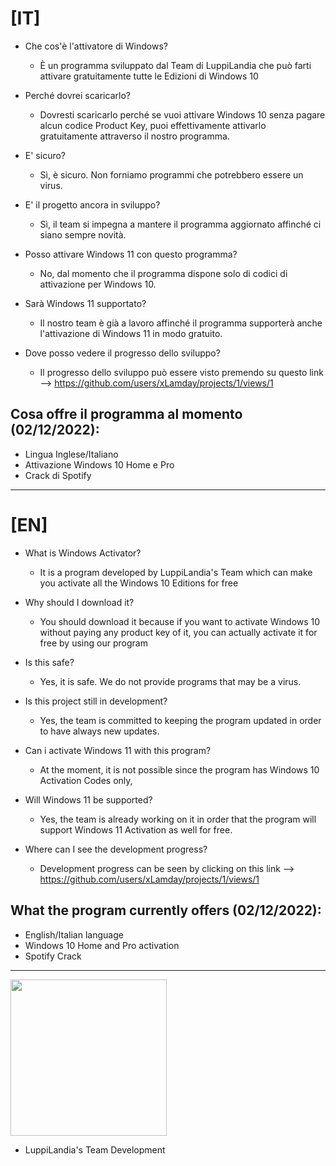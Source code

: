 # [IT]

- Che cos'è l'attivatore di Windows?
  - È un programma sviluppato dal Team di LuppiLandia che può farti attivare gratuitamente tutte le Edizioni di Windows 10

- Perché dovrei scaricarlo?

  - Dovresti scaricarlo perché se vuoi attivare Windows 10 senza pagare alcun codice Product Key, puoi effettivamente attivarlo gratuitamente attraverso il nostro programma.

- E' sicuro?
  - Sì, è sicuro. Non forniamo programmi che potrebbero essere un virus.

- E' il progetto ancora in sviluppo?
  - Sì, il team si impegna a mantere il programma aggiornato affinché ci siano sempre novità.

- Posso attivare Windows 11 con questo programma?
  - No, dal momento che il programma dispone solo di codici di attivazione per Windows 10.

- Sarà Windows 11 supportato?
  - Il nostro team è già a lavoro affinché il programma supporterà anche l'attivazione di Windows 11 in modo gratuito.

- Dove posso vedere il progresso dello sviluppo?
  - Il progresso dello sviluppo può essere visto premendo su questo link --> https://github.com/users/xLamday/projects/1/views/1
  
## Cosa offre il programma al momento (02/12/2022):

- Lingua Inglese/Italiano
- Attivazione Windows 10 Home e Pro
- Crack di Spotify

---

# [EN]

- What is Windows Activator?
  - It is a program developed by LuppiLandia's Team which can make you activate all the Windows 10 Editions for free

- Why should I download it?

  - You should download it because if you want to activate Windows 10 without paying any product key of it, you can actually activate it for free by using our program

- Is this safe?
  - Yes, it is safe. We do not provide programs that may be a virus.

- Is this project still in development?
  - Yes, the team is committed to keeping the program updated in order to have always new updates.

- Can i activate Windows 11 with this program? 
  - At the moment, it is not possible since the program has Windows 10 Activation Codes only,

- Will Windows 11 be supported?
  - Yes, the team is already working on it in order that the program will support Windows 11 Activation as well for free.

- Where can I see the development progress?
  - Development progress can be seen by clicking on this link --> https://github.com/users/xLamday/projects/1/views/1

## What the program currently offers (02/12/2022):

- English/Italian language
- Windows 10 Home and Pro activation
- Spotify Crack

---

<a href="url"><img src="https://cdn.discordapp.com/attachments/843685129603645460/847487790986952754/luppilandia_2.png" align="bottom" height="250" width="250" ></a>
-  LuppiLandia's Team Development

